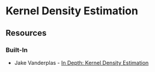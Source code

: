 # Kernel Density Estimation


## Resources

### Built-In

* Jake Vanderplas - [In Depth: Kernel Density Estimation](https://jakevdp.github.io/PythonDataScienceHandbook/05.13-kernel-density-estimation.html)